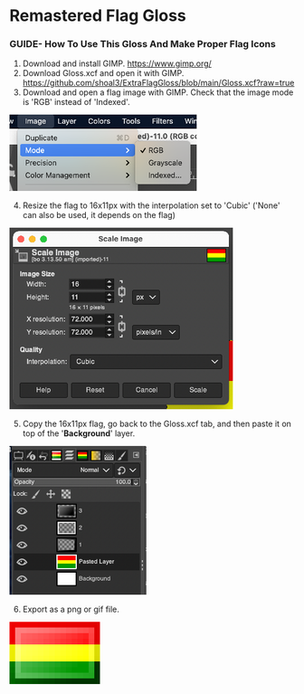 # Remastered Flag Gloss

### GUIDE- How To Use This Gloss And Make Proper Flag Icons

1. Download and install GIMP. https://www.gimp.org/
2. Download Gloss.xcf and open it with GIMP. https://github.com/shoal3/ExtraFlagGloss/blob/main/Gloss.xcf?raw=true
3. Download and open a flag image with GIMP. Check that the image mode is 'RGB' instead of 'Indexed'.

![1](images/1.png)

4. Resize the flag to 16x11px with the interpolation set to 'Cubic' ('None' can also be used, it depends on the flag)

![2](images/2.png)

5. Copy the 16x11px flag, go back to the Gloss.xcf tab, and then paste it on top of the '**Background**' layer.

![3](images/3.png)

6. Export as a png or gif file.

![4](images/Bolivia.png)

